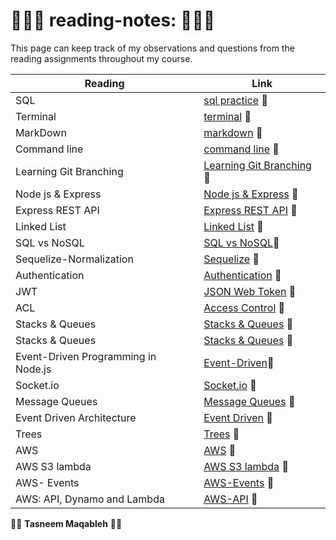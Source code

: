 #  👩🏻‍💻 reading-notes: 👩🏻‍💻  
This page can keep track of my observations and questions from the reading assignments throughout my course.

| **Reading**      | **Link**|
| -----------      | ----------- |
|     SQL          |  [sql practice](sql.md) 📁   |
|    Terminal      |  [terminal](terminal.md) 📁  |
|    MarkDown      |  [markdown](markdown.md) 📁  |
|   Command line   |  [command line](commandline.md) 📁|
| Learning Git Branching |[Learning Git Branching](gitBranching.md) 📁|
| Node js & Express| [Node js & Express](Express.md) 📁|
| Express REST API | [Express REST API](/ExpressRestApi.md) 📁|
| Linked List      | [Linked List](/linkedList.md) 📁 |
| SQL vs NoSQL     | [SQL vs NoSQL](./sqlVsNosql.md)📁 |
|Sequelize-Normalization | [Sequelize](./%20Sequelize.md) 📁 |
| Authentication   | [Authentication](./Authentication.md) 📁|
|       JWT        | [JSON Web Token](./jwt.md) 📁|
|       ACL        | [Access Control](./ACL.md) 📁|
| Stacks & Queues  | [Stacks & Queues](./Stacks%20%26%20Queues.md) 📁|
| Stacks & Queues  | [Stacks & Queues](./Stacks%20%26%20Queues.md) 📁|
|Event-Driven Programming in Node.js| [Event-Driven](./Event-Driven.md)📁|
| Socket.io | [Socket.io](./Socket.io.md) 📁|
| Message Queues | [Message Queues](./Message-Queues.md) 📁|
| Event Driven Architecture | [Event Driven](./EventDrivenArchitecture.md) 📁|
|      Trees     | [Trees](./Trees.md) 📁|
|      AWS     | [AWS](./aws.md) 📁|
|      AWS S3 lambda    | [AWS S3 lambda](./AWS-S3-lambda.md) 📁|
|      AWS- Events    | [ AWS-Events](./AWS-Events.md) 📁|
| AWS: API, Dynamo and Lambda    | [ AWS-API](./AWS-API.md) 📁|











👩‍💻 **Tasneem Maqableh** 👩‍💻 